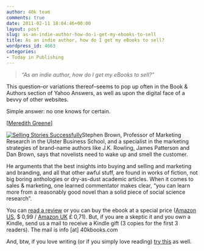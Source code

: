 ```yaml
---
author: 40k team
comments: true
date: 2011-02-11 18:04:46+00:00
layout: post
slug: as-an-indie-author-how-do-i-get-my-ebooks-to-sell
title: As an indie author, how do I get my eBooks to sell?
wordpress_id: 4663
categories:
- Today in Publishing
---
```


> _“As an indie author, how do I get my eBooks to sell?”_

This question–or variations thereof–seems to pop up often in the Book & Authors section of Yahoo Answers, as well as upon the digital face of a bevvy of other websites.

Simple answer: no one knows for certain.

[[Meredith Greene](http://belatorbooks.wordpress.com/2011/02/11/the-quest-for-ebook-sales/)]


[![Selling Stories Successfully](http://www.40kbooks.com/wp-content/uploads/selling-brown_ok_t.jpg)](http://www.amazon.com/Selling-Stories-Successfully-ebook/dp/B004IWQVEK/ref=cm_lmf_tit_2)Stephen Brown, Professor of Marketing Research in the Ulster Business School, and a specialist in the marketing strategies of brand-name authors like J.K. Rowling, James Patterson and Dan Brown, says that novelists need to wake up and smell the customer.

He arguments that the best insights into buying and selling and marketing and branding, and all that other awful stuff, are found in works of fiction, not big boring anthologies or dry-as-dust academic articles. When it comes to sales & marketing, one learned commentator makes clear, “you can learn more from a reasonably good novel than a solid piece of social science research”.

You can [read a review](http://harrypotter.firstblogfirst.com/2011/01/18/time-to-wake-up-and-smell-the-customer/) or you can buy the ebook at a special price ([Amazon US](http://www.amazon.com/Selling-Stories-Successfully-ebook/dp/B004IWQVEK/ref=cm_lmf_tit_2), $ 0,99 / [Amazon UK](http://amzn.to/fCIYQ6) £ 0,71). But, if you are a skeptic it and you own a Kindle, send us a mail to receive a Kindle gift (3 copies for the first 3 readers). The mail is info [at] 40kbooks.com

And, btw, if you love writing (or if you simply love reading) [try this](http://www.amazon.com/From-Words-to-Brain-ebook/product-reviews/B004GKMZ30/ref=cm_cr_dp_synop?ie=UTF8&showViewpoints=0&sortBy=bySubmissionDateDescending#R3CB1MTH5UFILP) as well.
